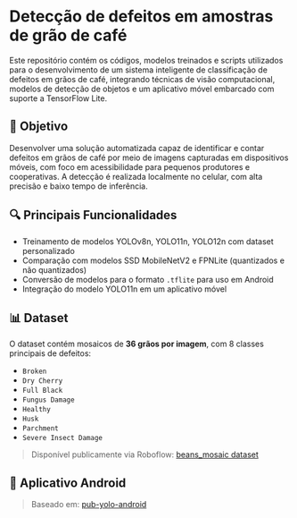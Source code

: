 # Detecção de defeitos em amostras de grão de café

Este repositório contém os códigos, modelos treinados e scripts utilizados para o desenvolvimento de um sistema inteligente de classificação de defeitos em grãos de café, integrando técnicas de visão computacional, modelos de detecção de objetos e um aplicativo móvel embarcado com suporte a TensorFlow Lite.

## 🧠 Objetivo

Desenvolver uma solução automatizada capaz de identificar e contar defeitos em grãos de café por meio de imagens capturadas em dispositivos móveis, com foco em acessibilidade para pequenos produtores e cooperativas. A detecção é realizada localmente no celular, com alta precisão e baixo tempo de inferência.

## 🔍 Principais Funcionalidades

- Treinamento de modelos YOLOv8n, YOLO11n, YOLO12n com dataset personalizado
- Comparação com modelos SSD MobileNetV2 e FPNLite (quantizados e não quantizados)
- Conversão de modelos para o formato `.tflite` para uso em Android
- Integração do modelo YOLO11n em um aplicativo móvel 

## 📊 Dataset

O dataset contém mosaicos de **36 grãos por imagem**, com 8 classes principais de defeitos:
- `Broken`
- `Dry Cherry`
- `Full Black`
- `Fungus Damage`
- `Healthy`
- `Husk`
- `Parchment`
- `Severe Insect Damage`

> Disponível publicamente via Roboflow: [beans_mosaic dataset](https://app.roboflow.com/instituto-nacional-de-telecomunicaes/beans_mosaic/12)

## 📲 Aplicativo Android


> Baseado em: [pub-yolo-android](https://github.com/estebanuri/pub-yolo-android)



